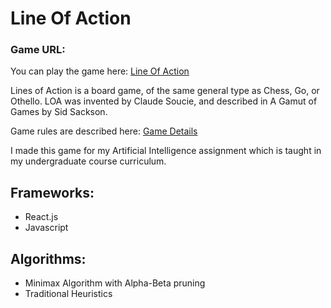 # Line Of Action

### Game URL: 

You can play the game here: [Line Of Action](https://lineofaction.herokuapp.com/)

Lines of Action is a board game, of the same general type as Chess, Go, or Othello. LOA was invented by Claude Soucie, and described in A Gamut of Games by Sid Sackson.

Game rules are described here: [Game Details](http://www.boardspace.net/loa/english/index.html#howto-play)

I made this game for my Artificial Intelligence assignment which is taught in my undergraduate course curriculum.


## Frameworks:

- React.js
- Javascript


## Algorithms:

- Minimax Algorithm with Alpha-Beta pruning
- Traditional Heuristics

